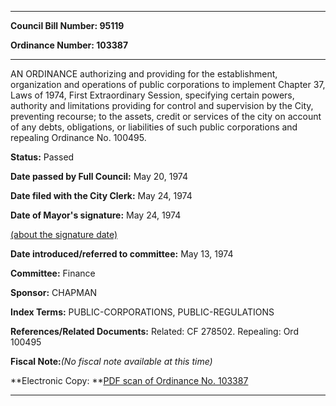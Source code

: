 

********

**Council Bill Number: 95119**
   
**Ordinance Number: 103387**
********

 AN ORDINANCE authorizing and providing for the establishment, organization and operations of public corporations to implement Chapter 37, Laws of 1974, First Extraordinary Session, specifying certain powers, authority and limitations providing for control and supervision by the City, preventing recourse; to the assets, credit or services of the city on account of any debts, obligations, or liabilities of such public corporations and repealing Ordinance No. 100495.

**Status:** Passed
   
**Date passed by Full Council:** May 20, 1974
   
**Date filed with the City Clerk:** May 24, 1974
   
**Date of Mayor's signature:** May 24, 1974
   
[(about the signature date)](/~public/approvaldate.htm)
   
   
   
**Date introduced/referred to committee:** May 13, 1974
   
**Committee:** Finance
   
**Sponsor:** CHAPMAN
   
   
**Index Terms:** PUBLIC-CORPORATIONS, PUBLIC-REGULATIONS

**References/Related Documents:** Related: CF 278502. Repealing: Ord 100495

**Fiscal Note:**_(No fiscal note available at this time)_

**Electronic Copy: **[PDF scan of Ordinance No. 103387](/~archives/Ordinances/Ord_103387.pdf)

********

